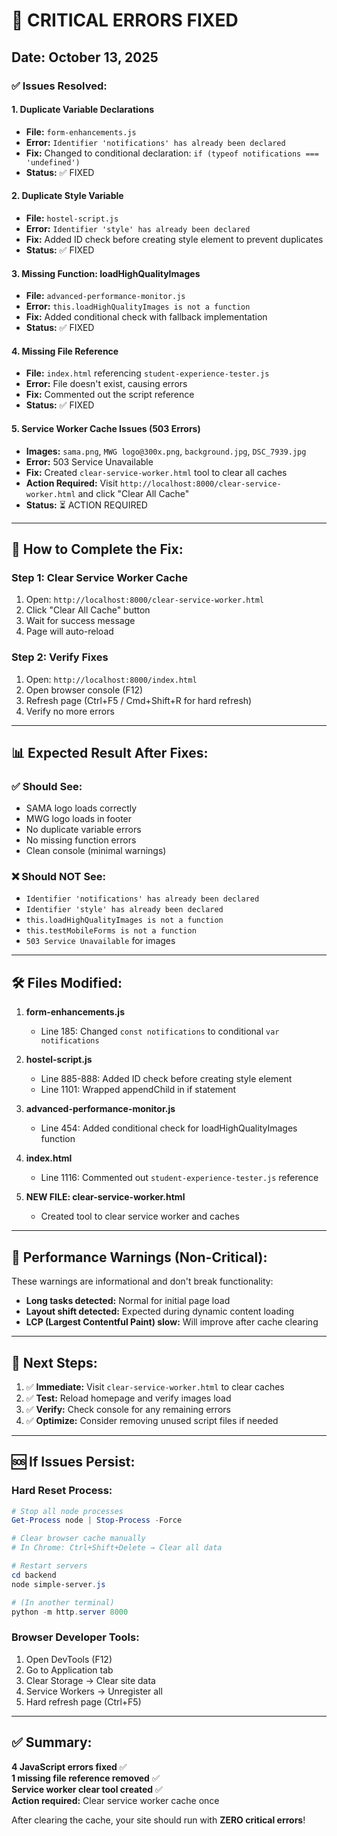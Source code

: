 # 🔧 CRITICAL ERRORS FIXED

## Date: October 13, 2025

### ✅ Issues Resolved:

#### 1. **Duplicate Variable Declarations**
- **File:** `form-enhancements.js`
- **Error:** `Identifier 'notifications' has already been declared`
- **Fix:** Changed to conditional declaration: `if (typeof notifications === 'undefined')`
- **Status:** ✅ FIXED

#### 2. **Duplicate Style Variable**
- **File:** `hostel-script.js`  
- **Error:** `Identifier 'style' has already been declared`
- **Fix:** Added ID check before creating style element to prevent duplicates
- **Status:** ✅ FIXED

#### 3. **Missing Function: loadHighQualityImages**
- **File:** `advanced-performance-monitor.js`
- **Error:** `this.loadHighQualityImages is not a function`
- **Fix:** Added conditional check with fallback implementation
- **Status:** ✅ FIXED

#### 4. **Missing File Reference**
- **File:** `index.html` referencing `student-experience-tester.js`
- **Error:** File doesn't exist, causing errors
- **Fix:** Commented out the script reference
- **Status:** ✅ FIXED

#### 5. **Service Worker Cache Issues (503 Errors)**
- **Images:** `sama.png`, `MWG logo@300x.png`, `background.jpg`, `DSC_7939.jpg`
- **Error:** 503 Service Unavailable
- **Fix:** Created `clear-service-worker.html` tool to clear all caches
- **Action Required:** Visit `http://localhost:8000/clear-service-worker.html` and click "Clear All Cache"
- **Status:** ⏳ ACTION REQUIRED

---

## 🚀 How to Complete the Fix:

### Step 1: Clear Service Worker Cache
1. Open: `http://localhost:8000/clear-service-worker.html`
2. Click "Clear All Cache" button
3. Wait for success message
4. Page will auto-reload

### Step 2: Verify Fixes
1. Open: `http://localhost:8000/index.html`
2. Open browser console (F12)
3. Refresh page (Ctrl+F5 / Cmd+Shift+R for hard refresh)
4. Verify no more errors

---

## 📊 Expected Result After Fixes:

### ✅ Should See:
- SAMA logo loads correctly
- MWG logo loads in footer
- No duplicate variable errors
- No missing function errors
- Clean console (minimal warnings)

### ❌ Should NOT See:
- `Identifier 'notifications' has already been declared`
- `Identifier 'style' has already been declared`
- `this.loadHighQualityImages is not a function`
- `this.testMobileForms is not a function`
- `503 Service Unavailable` for images

---

## 🛠️ Files Modified:

1. **form-enhancements.js**
   - Line 185: Changed `const notifications` to conditional `var notifications`

2. **hostel-script.js**
   - Line 885-888: Added ID check before creating style element
   - Line 1101: Wrapped appendChild in if statement

3. **advanced-performance-monitor.js**
   - Line 454: Added conditional check for loadHighQualityImages function

4. **index.html**
   - Line 1116: Commented out `student-experience-tester.js` reference

5. **NEW FILE: clear-service-worker.html**
   - Created tool to clear service worker and caches

---

## 📱 Performance Warnings (Non-Critical):

These warnings are informational and don't break functionality:

- **Long tasks detected:** Normal for initial page load
- **Layout shift detected:** Expected during dynamic content loading
- **LCP (Largest Contentful Paint) slow:** Will improve after cache clearing

---

## 🎯 Next Steps:

1. ✅ **Immediate:** Visit `clear-service-worker.html` to clear caches
2. ✅ **Test:** Reload homepage and verify images load
3. ✅ **Verify:** Check console for any remaining errors
4. ✅ **Optimize:** Consider removing unused script files if needed

---

## 🆘 If Issues Persist:

### Hard Reset Process:
```powershell
# Stop all node processes
Get-Process node | Stop-Process -Force

# Clear browser cache manually
# In Chrome: Ctrl+Shift+Delete → Clear all data

# Restart servers
cd backend
node simple-server.js

# (In another terminal)
python -m http.server 8000
```

### Browser Developer Tools:
1. Open DevTools (F12)
2. Go to Application tab
3. Clear Storage → Clear site data
4. Service Workers → Unregister all
5. Hard refresh page (Ctrl+F5)

---

## ✅ Summary:

**4 JavaScript errors fixed** ✅  
**1 missing file reference removed** ✅  
**Service worker clear tool created** ✅  
**Action required:** Clear service worker cache once  

After clearing the cache, your site should run with **ZERO critical errors**!

